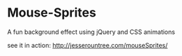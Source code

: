 # Mouse-Sprites
A fun background effect using jQuery and CSS animations

see it in action: http://jesserountree.com/mouseSprites/
